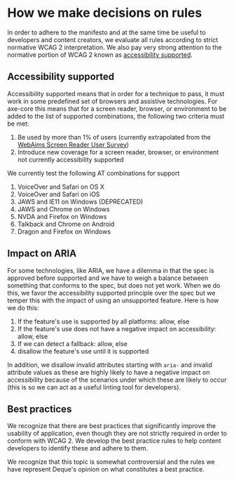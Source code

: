 # How we make decisions on rules

In order to adhere to the manifesto and at the same time be useful to developers and content creators, we evaluate all rules according to strict normative WCAG 2 interpretation. We also pay very strong attention to the normative portion of WCAG 2 known as [accessibility supported](https://www.w3.org/TR/WCAG20/#accessibility-supporteddef).

## Accessibility supported

Accessibility supported means that in order for a technique to pass, it must work in some predefined set of browsers and assistive technologies. For axe-core this means that for a screen reader, browser, or environment to be added to the list of supported combinations, the following two criteria must be met:

1. Be used by more than 1% of users (currently extrapolated from the [WebAims Screen Reader User Survey](https://webaim.org/projects/screenreadersurvey8/#browsercombos))
1. Introduce new coverage for a screen reader, browser, or environment not currently accessibility supported

We currently test the following AT combinations for support

1. VoiceOver and Safari on OS X
1. VoiceOver and Safari on iOS
1. JAWS and IE11 on Windows (DEPRECATED)
1. JAWS and Chrome on Windows
1. NVDA and Firefox on Windows
1. Talkback and Chrome on Android
1. Dragon and Firefox on Windows

## Impact on ARIA

For some technologies, like ARIA, we have a dilemma in that the spec is approved before supported and we have to weigh a balance between something that conforms to the spec, but does not yet work. When we do this, we favor the accessibility supported principle over the spec but we temper this with the impact of using an unsupported feature. Here is how we do this:

1. If the feature's use is supported by all platforms: allow, else
1. If the feature's use does not have a negative impact on accessibility: allow, else
1. If we can detect a fallback: allow, else
1. disallow the feature's use until it is supported

In addition, we disallow invalid attributes starting with `aria-` and invalid attribute values as these are highly likely to have a negative impact on accessibility because of the scenarios under which these are likely to occur (this is so we can act as a useful linting tool for developers).

## Best practices

We recognize that there are best practices that significantly improve the usability of application, even though they are not strictly required in order to conform with WCAG 2. We develop the best practice rules to help content developers to identify these and adhere to them.

We recognize that this topic is somewhat controversial and the rules we have represent Deque's opinion on what constitutes a best practice.
